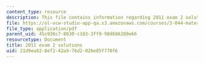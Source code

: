 ```yaml
---
content_type: resource
description: This file contains information regarding 2011 exam 2 solutions.
file: https://ol-ocw-studio-app-qa.s3.amazonaws.com/courses/3-044-materials-processing-spring-2013/21d9ea828ef242a976d2026e85f770f6_MIT3_044S13_2011exam2solns.pdf
file_type: application/pdf
parent_uid: 45c930c7-8030-c183-3ff9-98d686289e66
resourcetype: Document
title: 2011 exam 2 solutions
uid: 21d9ea82-8ef2-42a9-76d2-026e85f770f6
---
```

